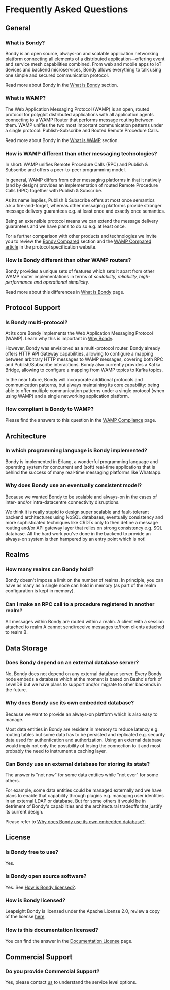 # Frequently Asked Questions

## General

### What is Bondy?

Bondy is an open source, always-on and scalable application networking platform connecting all elements of a distributed application—offering event and service mesh capabilities combined. From web and mobile apps to IoT devices and backend microservices, Bondy allows everything to talk using one simple and secured communication protocol.

Read more about Bondy in the [What is Bondy](/concepts/what_is_bondy) section.

### What is WAMP?

The Web Application Messaging Protocol (WAMP) is an open, routed protocol for polyglot distributed applications with all application agents connecting to a WAMP Router that performs message routing between them. WAMP unifies the two most important communication patterns under a single protocol: Publish-Subscribe and Routed Remote Procedure Calls.

Read more about Bondy in the [What is WAMP](/concepts/what_is_wamp) section.

### How is WAMP different than other messaging technologies?

In short: WAMP unifies Remote Procedure Calls (RPC) and Publish & Subscribe and offers a peer-to-peer programming model.

In general, WAMP differs from other messaging platforms in that it natively (and by design) provides an implementation of routed Remote Procedure Calls (RPC) together with Publish & Subscribe.

As its name implies, Publish & Subscribe offers at most once semantics a.k.a fire-and-forget, whereas other messaging platforms provide stronger message delivery guarantees e.g. at least once and exactly once semantics.

Being an extensible protocol means we can extend the message delivery guarantees and we have plans to do so e.g. at least once.

For a further comparison with other products and technologies we invite you to review the [Bondy Compared](/about/bondy_compared) section and the [WAMP Compared article](https://wamp-proto.org/comparison.html) in the protocol specification website.

### How is Bondy different than other WAMP routers?

Bondy provides a unique sets of features which sets it apart from other WAMP router implementations in terms of *scalability, reliability, high-performance and operational simplicity*.

Read more about this differences in [What is Bondy](https://www.notion.so/What-is-Bondy-fac8112658494e0ca15611a8cfd201e8) page.

## Protocol Support

### Is Bondy multi-protocol?

At its core Bondy implements the Web Application Messaging Protocol (WAMP). Learn why this is important in [Why Bondy](/concepts/why_bondy).

However, Bondy was envisioned as a multi-protocol router. Bondy already offers HTTP API Gateway capabilities, allowing to configure a mapping between arbitrary HTTP messages to WAMP messages, covering both RPC and Publish/Subscribe interactions.  Bondy also currently provides a Kafka Bridge, allowing to configure a mapping from WAMP topics to Kafka topics.

In the near future, Bondy will incorporate additional protocols and communication patterns, but always maintaining its core capability: being able to offer multiple communication patterns under a single protocol (when using WAMP) and a single networking application platform.

### How compliant is Bondy to WAMP?

Please find the answers to this question in the [WAMP Compliance](/concepts/wamp/compliance.md) page.


## Architecture

### In which programming language is Bondy implemented?

Bondy is implemented in Erlang, a wonderful programming language and operating system for concurrent and (soft) real-time applications that is behind the success of many real-time messaging platforms like Whatsapp.

### Why does Bondy use an eventually consistent model?

Because we wanted Bondy to be scalable and always-on in the cases of inter- and/or intra-datacentre connectivity disruptions.

We think it is really stupid to design super scalable and fault-tolerant backend architectures using NoSQL databases, eventually consistency and more sophisticated techniques like CRDTs only to then define a message routing and/or API gateway layer that relies on strong consistency e.g. SQL database. All the hard work you've done in the backend to provide an always-on system is then hampered by an entry point which is not!

## Realms

### How many realms can Bondy hold?
Bondy doesn't impose a limit on the number of realms. In principle, you can have as many as a single node can hold in memory (as part of the realm configuration is kept in memory).

### Can I make an RPC call to a procedure registered in another realm?
All messages within Bondy are routed within a realm. A client with a session attached to realm A cannot send/receive messages to/from clients attached to realm B.

## Data Storage

### Does Bondy depend on an external database server?

No, Bondy does not depend on any external database server. Every Bondy node embeds a database which at the moment is based on Basho's fork of LevelDB but we have plans to support and/or migrate to other backends in the future.

### Why does Bondy use its own embedded database?

Because we want to provide an always-on platform which is also easy to manage.

Most data entities in Bondy are resident in memory to reduce latency e.g. routing tables but some data has to be persisted and replicated e.g. security data used for authentication and authorization. Using an external database would imply not only the possibility of losing the connection to it and most probably the need to instrument a caching layer.

### Can Bondy use an external database for storing its state?

The answer is "not now" for some data entities while "not ever" for some others.

For example, some data entities could be managed externally and we have plans to enable that capability through plugins e.g. managing user identities in an external LDAP or database. But for some others it would be in detriment of Bondy's capabilities and the architectural tradeoffs that justify its current design.

Please refer to [Why does Bondy use its own embedded database?](https://www.notion.so/FAQs-f4c4d6b48cfa40e7b3e6fc6d0173ac87).

## License

### Is Bondy free to use?

Yes.

### Is Bondy open source software?

Yes. See [How is Bondy licensed?](https://www.notion.so/FAQs-f4c4d6b48cfa40e7b3e6fc6d0173ac87).

### How is Bondy licensed?

Leapsight Bondy is licensed under the Apache License 2.0, review a copy of the license [here](https://gitlab.com/leapsight/bondy/blob/develop/LICENSE).

### How is this documentation licensed?

You can find the answer in the [Documentation License](https://www.notion.so/Documentation-License-47b7f938c4c343a89672e9f67f000f5c)  page.

## Commercial Support

### Do you provide Commercial Support?

Yes, please contact [us](mailto:info@leapsight.com) to understand the service level options.